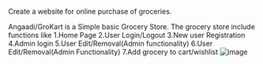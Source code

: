 Create a website for  online purchase of groceries.

Angaadi/GroKart is a Simple basic Grocery Store. The grocery store include functions like
1.Home Page
2.User Login/Logout
3.New user Registration
4.Admin login
5.User Edit/Removal(Admin functionality)
6.User Edit/Removal(Admin Functionality)
7.Add grocery to cart/wishlist
![image](https://github.com/user-attachments/assets/3f167c5d-84fa-4554-a032-644da92c4115)
